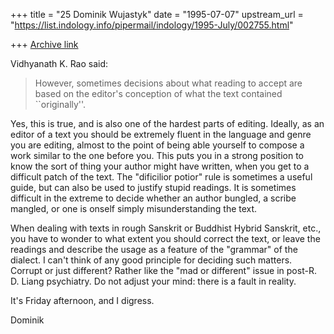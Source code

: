 +++
title = "25 Dominik Wujastyk"
date = "1995-07-07"
upstream_url = "https://list.indology.info/pipermail/indology/1995-July/002755.html"

+++
[Archive link](https://list.indology.info/pipermail/indology/1995-July/002755.html)

Vidhyanath K. Rao said:

> However, sometimes decisions about what reading to accept are based on the
> editor's conception of what the text contained ``originally''.

Yes, this is true, and is also one of the hardest parts of editing.
Ideally, as an editor of a text you should be extremely fluent in the
language and genre you are editing, almost to the point of being able
yourself to compose a work similar to the one before you.  This puts you
in a strong position to know the sort of thing your author might have
written, when you get to a difficult patch of the text.  The "dificilior
potior" rule is sometimes a useful guide, but can also be used to
justify stupid readings.  It is sometimes difficult in the extreme to
decide whether an author bungled, a scribe mangled, or one is onself
simply misunderstanding the text.

When dealing with texts in rough Sanskrit or Buddhist Hybrid Sanskrit,
etc., you have to wonder to what extent you should correct the text, or
leave the readings and describe the usage as a feature of the "grammar"
of the dialect.  I can't think of any good principle for deciding such
matters.  Corrupt or just different?  Rather like the "mad or different"
issue in post-R. D. Liang psychiatry.  Do not adjust your mind: there is
a fault in reality.

It's Friday afternoon, and I digress.

Dominik







